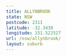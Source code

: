```yaml
---
title: ALLYNBROOK
state: NSW
postcode: 2311
latitude: -32.3438
longitude: 151.522527
url: /nsw/allynbrook/
layout: suburb
---
```


